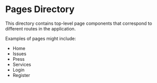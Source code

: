 # Pages Directory

This directory contains top-level page components that correspond to different routes in the application.

Examples of pages might include:

- Home
- Issues
- Press
- Services
- Login
- Register
